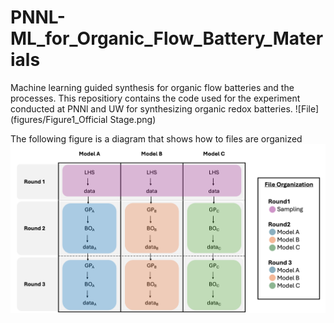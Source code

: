 # PNNL-ML_for_Organic_Flow_Battery_Materials
Machine learning guided synthesis for organic flow batteries and the processes.
This repositiory contains the code used for the experiment conducted at PNNl and UW for synthesizing organic redox batteries.
![File](figures/Figure1_Official Stage.png)


The following figure is a diagram that shows how to files are organized
![File](figures/file_structure.png)
